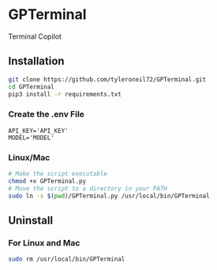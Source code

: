 # GPTerminal

Terminal Copilot

## Installation

```Bash
git clone https://github.com/tyleroneil72/GPTerminal.git
cd GPTerminal
pip3 install -r requirements.txt
```

### Create the .env File

```dotenv
API_KEY='API_KEY'
MODEL='MODEL'
```

### Linux/Mac

```Bash
# Make the script executable
chmod +x GPTerminal.py
# Move the script to a directory in your PATH
sudo ln -s $(pwd)/GPTerminal.py /usr/local/bin/GPTerminal

```

## Uninstall

### For Linux and Mac

```Bash
sudo rm /usr/local/bin/GPTerminal
```
